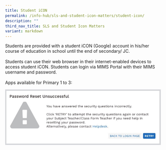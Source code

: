 ```yaml
---
title: Student iCON
permalink: /info-hub/sls-and-student-icon-matters/student-icon/
description: ""
third_nav_title: SLS and Student Icon Matters
variant: markdown
---
```

<p>Students are provided with a student iCON (Google) account in his/her course of education in school until the end of secondary/ JC.<br><br>
Students can use their web browser in their internet-enabled devices to access student iCON. Students can login via MIMS Portal <a> with their MIMS username and password.<br><br>
Apps available for Primary 1 to 3:

<img src="/images/sls14.jpeg"></a></p>